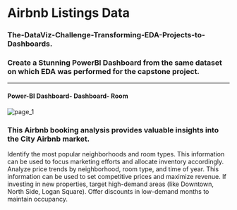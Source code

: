 # Airbnb Listings Data
### The-DataViz-Challenge-Transforming-EDA-Projects-to-Dashboards.
### Create a Stunning PowerBI Dashboard from the same dataset on which EDA was performed for the capstone project.
---------------------------------
#### Power-BI Dashboard-  Dashboard- Room

![page_1](https://github.com/user-attachments/assets/88be10c5-82fe-4d41-8fa0-7e19a17274f0)


### This Airbnb booking analysis provides valuable insights into the City Airbnb market.
Identify the most popular neighborhoods and room types. This information can be
used to focus marketing efforts and allocate inventory accordingly. Analyze price
trends by neighborhood, room type, and time of year. This information can be used
to set competitive prices and maximize revenue. If investing in new properties, target
high-demand areas (like Downtown, North Side, Logan Square). Offer discounts in
low-demand months to maintain occupancy.
